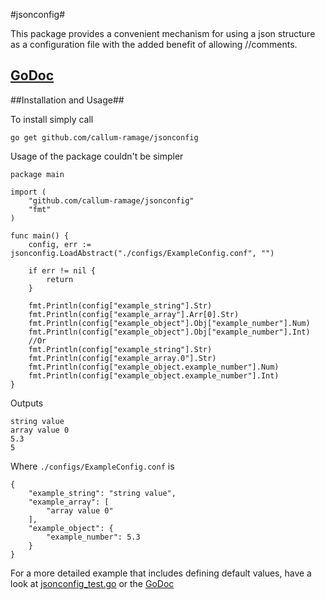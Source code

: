 #jsonconfig#

This package provides a convenient mechanism for using a json structure as a configuration file with the added benefit of allowing //comments.

## [GoDoc](http://godoc.org/github.com/callum-ramage/jsonconfig) ##

##Installation and Usage##

To install simply call

	go get github.com/callum-ramage/jsonconfig

Usage of the package couldn't be simpler

	package main

	import (
		"github.com/callum-ramage/jsonconfig"
		"fmt"
	)

	func main() {
		config, err := jsonconfig.LoadAbstract("./configs/ExampleConfig.conf", "")

		if err != nil {
			return
		}

		fmt.Println(config["example_string"].Str)
		fmt.Println(config["example_array"].Arr[0].Str)
		fmt.Println(config["example_object"].Obj["example_number"].Num)
		fmt.Println(config["example_object"].Obj["example_number"].Int)
		//Or
		fmt.Println(config["example_string"].Str)
		fmt.Println(config["example_array.0"].Str)
		fmt.Println(config["example_object.example_number"].Num)
		fmt.Println(config["example_object.example_number"].Int)
	}

Outputs

	string value
	array value 0
	5.3
	5

Where `./configs/ExampleConfig.conf` is

	{
		"example_string": "string value",
		"example_array": [
			"array value 0"
		],
		"example_object": {
			"example_number": 5.3
		}
	}

For a more detailed example that includes defining default values, have a look at [jsonconfig_test.go](jsonconfig_test.go) or the [GoDoc](http://godoc.org/github.com/callum-ramage/jsonconfig)
